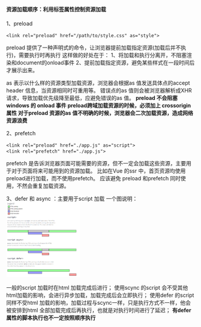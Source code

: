 #### 资源加载顺序：利用标签属性控制资源加载
1、preload
```
<link rel="preload" href="/path/to/style.css" as="style">
```
preload 提供了一种声明式的命令，让浏览器提前加载指定资源(加载后并不执行)，需要执行时再执行
这样做的好处在于：
1、将加载和执行分离开，不阻塞渲染和document的onload事件
2、提前加载指定资源，避免某些样式在一段时间后才展示出来。

as 表示以什么样的资源类型加载资源，浏览器会根据as 值发送具体点的accept header 信息，当资源相同时可重用等。
错误点的as 值则会被浏览器解析成XHR 请求，导致加载优先级降至最低，应避免错误的as 值。
<strong>preload 不会阻塞 windows 的 onload 事件 </strong>
<strong>preload跨域加载资源的时候，必须加上 crossorigin 属性 </strong>
<strong>对于preload 资源的as 值不明确的时候，浏览器会二次加载资源，造成网络资源浪费</strong>

2、prefetch 

```
<link rel="preload" href="./app.js" as="script">
<link rel="prefetch" href="./app.js">
```
prefetch 是告诉浏览器页面可能需要的资源，但不一定会加载这些资源，主要用于对于页面将来可能用到的资源加载。
比如在Vue 的ssr 中，首页资源均使用preload进行加载，而不使用prefetch。
应该避免 preload 和prefetch 同时使用，不然会重复加载资源。

3、defer 和 async ：主要用于script 加载
一个图说明：
<img src='https://github.com/smxyzb/blog/blob/master/img/2151798436-59da4801c6772_articlex.png' style='height:200px;'>

一般的script 加载时在html 加载完成后进行；
使用scync 的script 会不受其他html加载的影响，会进行异步加载，加载完成后会立即执行；
使用defer 的script 同样不受html 加载的影响，加载过程与scync一样，只是执行方式不一样，他会被安排到html 全部加载完成后再执行，也就是对执行时间进行了延迟；
<strong>有defer属性的脚本执行也不一定按照顺序执行</strong>

